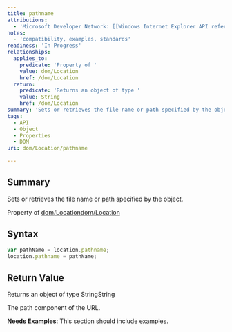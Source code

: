 ```yaml
---
title: pathname
attributions:
  - 'Microsoft Developer Network: [[Windows Internet Explorer API reference](http://msdn.microsoft.com/en-us/library/ie/hh828809%28v=vs.85%29.aspx) Article]'
notes:
  - 'compatibility, examples, standards'
readiness: 'In Progress'
relationships:
  applies_to:
    predicate: 'Property of '
    value: dom/Location
    href: /dom/Location
  return:
    predicate: 'Returns an object of type '
    value: String
    href: /dom/Location
summary: 'Sets or retrieves the file name or path specified by the object.'
tags:
  - API
  - Object
  - Properties
  - DOM
uri: dom/Location/pathname

---
```

## Summary

Sets or retrieves the file name or path specified by the object.

Property of [dom/Location](/dom/Location)[dom/Location](/dom/Location)

## Syntax

``` js
var pathName = location.pathname;
location.pathname = pathName;
```

## Return Value

Returns an object of type StringString

The path component of the URL.

**Needs Examples**: This section should include examples.

